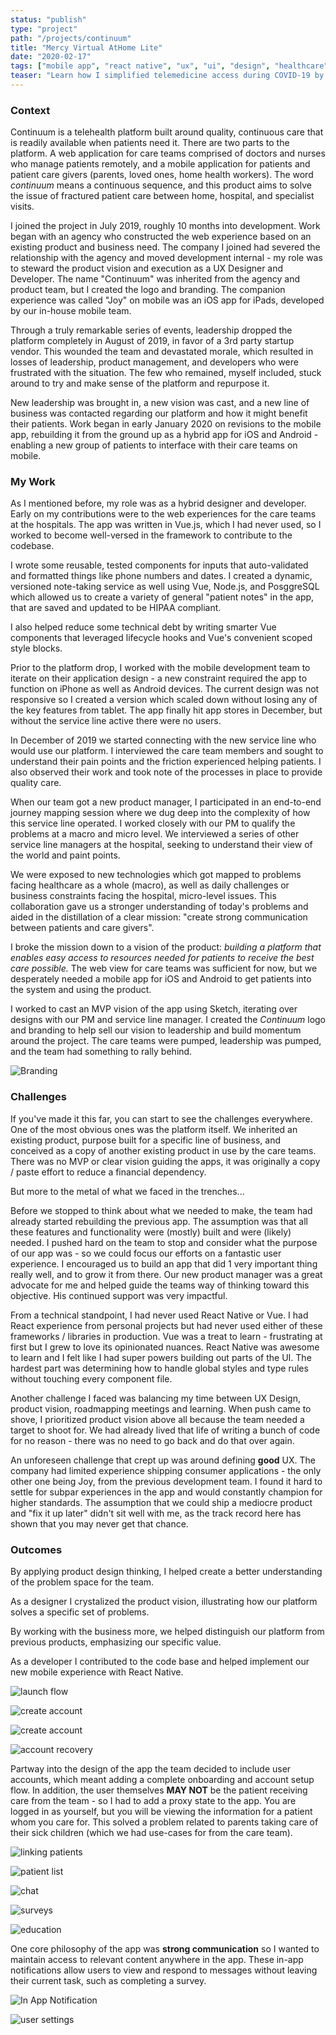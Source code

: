```yaml
---
status: "publish"
type: "project"
path: "/projects/continuum"
title: "Mercy Virtual AtHome Lite"
date: "2020-02-17"
tags: ["mobile app", "react native", "ux", "ui", "design", "healthcare"]
teaser: "Learn how I simplified telemedicine access during COVID-19 by designing a simple, point-to-point video solution enabling 3,000+ video visits a day."
---
```


<h3 class="txt-title">Context</h3>

Continuum is a telehealth platform built around quality, continuous care that is readily available when patients need it. There are two parts to the platform. A web application for care teams comprised of doctors and nurses who manage patients remotely, and a mobile application for patients and patient care givers (parents, loved ones, home health workers). The word _continuum_ means a continuous sequence, and this product aims to solve the issue of fractured patient care between home, hospital, and specialist visits.

I joined the project in July 2019, roughly 10 months into development. Work began with an agency who constructed the web experience based on an existing product and business need. The company I joined had severed the relationship with the agency and moved development internal - my role was to steward the product vision and execution as a UX Designer and Developer. The name "Continuum" was inherited from the agency and product team, but I created the logo and branding. The companion experience was called "Joy" on mobile was an iOS app for iPads, developed by our in-house mobile team.

Through a truly remarkable series of events, leadership dropped the platform completely in August of 2019, in favor of a 3rd party startup vendor. This wounded the team and devastated morale, which resulted in losses of leadership, product management, and developers who were frustrated with the situation. The few who remained, myself included, stuck around to try and make sense of the platform and repurpose it.

New leadership was brought in, a new vision was cast, and a new line of business was contacted regarding our platform and how it might benefit their patients. Work began in early January 2020 on revisions to the mobile app, rebuilding it from the ground up as a hybrid app for iOS and Android - enabling a new group of patients to interface with their care teams on mobile.

<h3 class="txt-title">My Work</h3>

As I mentioned before, my role was as a hybrid designer and developer. Early on my contributions were to the web experiences for the care teams at the hospitals. The app was written in Vue.js, which I had never used, so I worked to become well-versed in the framework to contribute to the codebase.

I wrote some reusable, tested components for inputs that auto-validated and formatted things like phone numbers and dates. I created a dynamic, versioned note-taking service as well using Vue, Node.js, and PosggreSQL which allowed us to create a variety of general "patient notes" in the app, that are saved and updated to be HIPAA compliant.

I also helped reduce some technical debt by writing smarter Vue components that leveraged lifecycle hooks and Vue's convenient scoped style blocks.

Prior to the platform drop, I worked with the mobile development team to iterate on their application design - a new constraint required the app to function on iPhone as well as Android devices. The current design was not responsive so I created a version which scaled down without losing any of the key features from tablet. The app finally hit app stores in December, but without the service line active there were no users.

In December of 2019 we started connecting with the new service line who would use our platform. I interviewed the care team members and sought to understand their pain points and the friction experienced helping patients. I also observed their work and took note of the processes in place to provide quality care.

When our team got a new product manager, I participated in an end-to-end journey mapping session where we dug deep into the complexity of how this service line operated. I worked closely with our PM to qualify the problems at a macro and micro level. We interviewed a series of other service line managers at the hospital, seeking to understand their view of the world and paint points.

We were exposed to new technologies which got mapped to problems facing healthcare as a whole (macro), as well as daily challenges or business constraints facing the hospital, micro-level issues. This collaboration gave us a stronger understanding of today's problems and aided in the distillation of a clear mission: "create strong communication between patients and care givers".

I broke the mission down to a vision of the product: _building a platform that enables easy access to resources needed for patients to receive the best care possible._ The web view for care teams was sufficient for now, but we desperately needed a mobile app for iOS and Android to get patients into the system and using the product.

I worked to cast an MVP vision of the app using Sketch, iterating over designs with our PM and service line manager. I created the _Continuum_ logo and branding to help sell our vision to leadership and build momentum around the project. The care teams were pumped, leadership was pumped, and the team had something to rally behind.

![Branding](/continuum/00-LogoDesign.png)

<h3 class="txt-title">Challenges</h3>

If you've made it this far, you can start to see the challenges everywhere. One of the most obvious ones was the platform itself. We inherited an existing product, purpose built for a specific line of business, and conceived as a copy of another existing product in use by the care teams. There was no MVP or clear vision guiding the apps, it was originally a copy / paste effort to reduce a financial dependency.

But more to the metal of what we faced in the trenches...

Before we stopped to think about what we needed to make, the team had already started rebuilding the previous app. The assumption was that all these features and functionality were (mostly) built and were (likely) needed. I pushed hard on the team to stop and consider what the purpose of our app was - so we could focus our efforts on a fantastic user experience. I encouraged us to build an app that did 1 very important thing really well, and to grow it from there. Our new product manager was a great advocate for me and helped guide the teams way of thinking toward this objective. His continued support was very impactful.

From a technical standpoint, I had never used React Native or Vue. I had React experience from personal projects but had never used either of these frameworks / libraries in production. Vue was a treat to learn - frustrating at first but I grew to love its opinionated nuances. React Native was awesome to learn and I felt like I had super powers building out parts of the UI. The hardest part was determining how to handle global styles and type rules without touching every component file.

Another challenge I faced was balancing my time between UX Design, product vision, roadmapping meetings and learning. When push came to shove, I prioritized product vision above all because the team needed a target to shoot for. We had already lived that life of writing a bunch of code for no reason - there was no need to go back and do that over again.

An unforeseen challenge that crept up was around defining **good** UX. The company had limited experience shipping consumer applications - the only other one being Joy, from the previous development team. I found it hard to settle for subpar experiences in the app and would constantly champion for higher standards. The assumption that we could ship a mediocre product and "fix it up later" didn't sit well with me, as the track record here has shown that you may never get that chance.

<h3 class="txt-title">Outcomes</h3>

By applying product design thinking, I helped create a better understanding of the problem space for the team.

As a designer I crystalized the product vision, illustrating how our platform solves a specific set of problems.

By working with the business more, we helped distinguish our platform from previous products, emphasizing our specific value.

As a developer I contributed to the code base and helped implement our new mobile experience with React Native.

![launch flow](/continuum/01-Launch.png)

![create account](/continuum/02-CreateAccount1.png)

![create account](/continuum/03-CreateAccount2.png)

![account recovery](/continuum/04-AccountRecovery.png)

Partway into the design of the app the team decided to include user accounts, which meant adding a complete onboarding and account setup flow. In addition, the user themselves **MAY NOT** be the patient receiving care from the team - so I had to add a proxy state to the app. You are logged in as yourself, but you will be viewing the information for a patient whom you care for. This solved a problem related to parents taking care of their sick children (which we had use-cases for from the care team).

![linking patients](/continuum/05-LinkingPatients.png)

![patient list](/continuum/06-PatientList.png)

![chat](/continuum/07-CareTeamChat.png)

![surveys](/continuum/08-Surveys.png)

![education](/continuum/09-Education.png)

One core philosophy of the app was **strong communication** so I wanted to maintain access to relevant content anywhere in the app. These in-app notifications allow users to view and respond to messages without leaving their current task, such as completing a survey.

![In App Notification](/continuum/10-InAppNotifications.png)

![user settings](/continuum/11-UserSettings.png)
